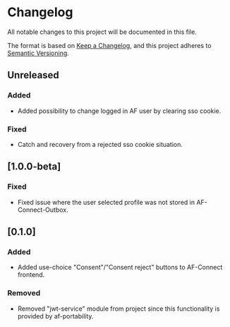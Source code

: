 # Changelog

All notable changes to this project will be documented in this file.

The format is based on [Keep a Changelog](https://keepachangelog.com/en/1.0.0/),
and this project adheres to [Semantic Versioning](https://semver.org/spec/v2.0.0.html).

## Unreleased

### Added

- Added possibility to change logged in AF user by clearing sso cookie.

### Fixed

- Catch and recovery from a rejected sso cookie situation.

## [1.0.0-beta]

### Fixed

- Fixed issue where the user selected profile was not stored in AF-Connect-Outbox.

## [0.1.0]

### Added

- Added use-choice "Consent"/"Consent reject" buttons to AF-Connect frontend.

### Removed

- Removed "jwt-service" module from project since this functionality is provided by af-portability.
